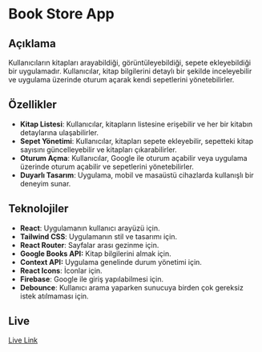 # Book Store App

## Açıklama

Kullanıcıların kitapları arayabildiği, görüntüleyebildiği, sepete ekleyebildiği bir uygulamadır. Kullanıcılar, kitap bilgilerini detaylı bir şekilde inceleyebilir ve uygulama üzerinde oturum açarak kendi sepetlerini yönetebilirler.

## Özellikler

- **Kitap Listesi**: Kullanıcılar, kitapların listesine erişebilir ve her bir kitabın detaylarına ulaşabilirler.
- **Sepet Yönetimi**: Kullanıcılar, kitapları sepete ekleyebilir, sepetteki kitap sayısını güncelleyebilir ve kitapları çıkarabilirler.
- **Oturum Açma**: Kullanıcılar, Google ile oturum açabilir veya uygulama üzerinde oturum açabilir ve sepetlerini yönetebilirler.
- **Duyarlı Tasarım**: Uygulama, mobil ve masaüstü cihazlarda kullanışlı bir deneyim sunar.

## Teknolojiler

- **React**: Uygulamanın kullanıcı arayüzü için.
- **Tailwind CSS**: Uygulamanın stil ve tasarımı için.
- **React Router**: Sayfalar arası gezinme için.
- **Google Books API:** Kitap bilgilerini almak için.
- **Context API:** Uygulama genelinde durum yönetimi için.
- **React Icons**: İconlar için.
- **Firebase**: Google ile giriş yapılabilmesi için.
- **Debounce**: Kullanıcı arama yaparken sunucuya birden çok gereksiz istek atılmaması için.

## Live

[Live Link](https://book-store-app-taupe-chi.vercel.app/)
